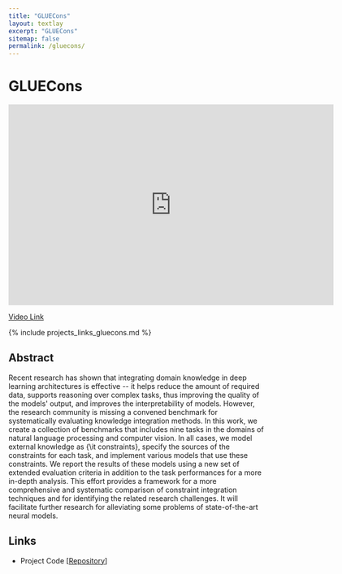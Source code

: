 ```yaml
---
title: "GLUECons"
layout: textlay
excerpt: "GLUECons"
sitemap: false
permalink: /gluecons/
---
```

# GLUECons

<iframe id="kaltura_player" src="https://cdnapisec.kaltura.com/p/811482/sp/81148200/embedIframeJs/uiconf_id/27551951/partner_id/811482?iframeembed=true&playerId=kaltura_player&entry_id=1_umzqzdue&flashvars[streamerType]=auto&amp;flashvars[localizationCode]=en&amp;flashvars[leadWithHTML5]=true&amp;flashvars[sideBarContainer.plugin]=true&amp;flashvars[sideBarContainer.position]=left&amp;flashvars[sideBarContainer.clickToClose]=true&amp;flashvars[chapters.plugin]=true&amp;flashvars[chapters.layout]=vertical&amp;flashvars[chapters.thumbnailRotator]=false&amp;flashvars[streamSelector.plugin]=true&amp;flashvars[EmbedPlayer.SpinnerTarget]=videoHolder&amp;flashvars[dualScreen.plugin]=true&amp;flashvars[hotspots.plugin]=1&amp;flashvars[Kaltura.addCrossoriginToIframe]=true&amp;&wid=1_3gnoq3hz" width="640" height="396" allowfullscreen webkitallowfullscreen mozAllowFullScreen allow="autoplay *; fullscreen *; encrypted-media *" sandbox="allow-forms allow-same-origin allow-scripts allow-top-navigation allow-pointer-lock allow-popups allow-modals allow-orientation-lock allow-popups-to-escape-sandbox allow-presentation allow-top-navigation-by-user-activation" frameborder="0" title="Kaltura Player"></iframe>

[Video Link](https://mediaspace.msu.edu/media/ACL-Demo-Video+%282%29/1_umzqzdue)


{% include projects_links_gluecons.md %}

## Abstract
Recent research has shown that integrating domain knowledge in deep learning architectures is effective -- it helps reduce the amount of required data, supports reasoning over complex tasks, thus improving the quality of the models' output, and improves the interpretability of models. However, the research community is missing a convened benchmark for systematically evaluating knowledge integration methods.
In this work, we create a collection of benchmarks that includes nine tasks in the domains of natural language processing and computer vision. In all cases, we model external knowledge as {\it constraints}, specify the sources of the constraints for each task, and implement various models that use these constraints.
We report the results of these models using a new set of extended evaluation criteria in addition to the task performances for a more in-depth analysis. This effort provides a framework for a more comprehensive and systematic comparison of constraint integration techniques and for identifying the related research challenges. It will facilitate further research for alleviating some problems of state-of-the-art neural models.

## Links
- Project Code [[Repository](https://github.com/HLR/DomiKnowS)]
